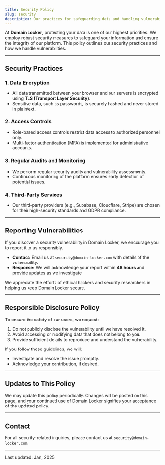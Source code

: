```yaml
---
title: Security Policy
slug: security
description: Our practices for safeguarding data and handling vulnerabilities
---
```



At **Domain Locker**, protecting your data is one of our highest priorities. We employ robust security measures to safeguard your information and ensure the integrity of our platform. This policy outlines our security practices and how we handle vulnerabilities.

---

## Security Practices
### 1. **Data Encryption**
- All data transmitted between your browser and our servers is encrypted using **TLS (Transport Layer Security)**.  
- Sensitive data, such as passwords, is securely hashed and never stored in plaintext.  

### 2. **Access Controls**
- Role-based access controls restrict data access to authorized personnel only.  
- Multi-factor authentication (MFA) is implemented for administrative accounts.

### 3. **Regular Audits and Monitoring**
- We perform regular security audits and vulnerability assessments.  
- Continuous monitoring of the platform ensures early detection of potential issues.  

### 4. **Third-Party Services**
- Our third-party providers (e.g., Supabase, Cloudflare, Stripe) are chosen for their high-security standards and GDPR compliance.  

---

## Reporting Vulnerabilities
If you discover a security vulnerability in Domain Locker, we encourage you to report it to us responsibly.  
- **Contact:** Email us at `security@domain-locker.com` with details of the vulnerability.  
- **Response:** We will acknowledge your report within **48 hours** and provide updates as we investigate.  

We appreciate the efforts of ethical hackers and security researchers in helping us keep Domain Locker secure.  

---

## Responsible Disclosure Policy
To ensure the safety of our users, we request:
1. Do not publicly disclose the vulnerability until we have resolved it.  
2. Avoid accessing or modifying data that does not belong to you.  
3. Provide sufficient details to reproduce and understand the vulnerability.  

If you follow these guidelines, we will:
- Investigate and resolve the issue promptly.
- Acknowledge your contribution, if desired.

---

## Updates to This Policy
We may update this policy periodically. Changes will be posted on this page, and your continued use of Domain Locker signifies your acceptance of the updated policy.

---

## Contact
For all security-related inquiries, please contact us at `security@domain-locker.com`.

---

Last updated: Jan, 2025

